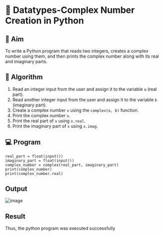# 🧮 Datatypes-Complex Number Creation in Python

## 🎯 Aim
To write a Python program that reads two integers, creates a complex number using them, and then prints the complex number along with its real and imaginary parts.

## 🧠 Algorithm
1. Read an integer input from the user and assign it to the variable `a` (real part).
2. Read another integer input from the user and assign it to the variable `b` (imaginary part).
3. Create a complex number `x` using the `complex(a, b)` function.
4. Print the complex number `x`.
5. Print the real part of `x` using `x.real`.
6. Print the imaginary part of `x` using `x.imag`.

## 💻 Program

    real_part = float(input())
    imaginary_part = float(input())
    complex_number = complex(real_part, imaginary_part)
    print(complex_number)  
    print(complex_number.real)

## Output

![image](https://github.com/user-attachments/assets/7dc0b2ab-06ab-4ef6-8cfb-d04f9fe84a0f)


## Result

Thus, the python program was executed successfully
